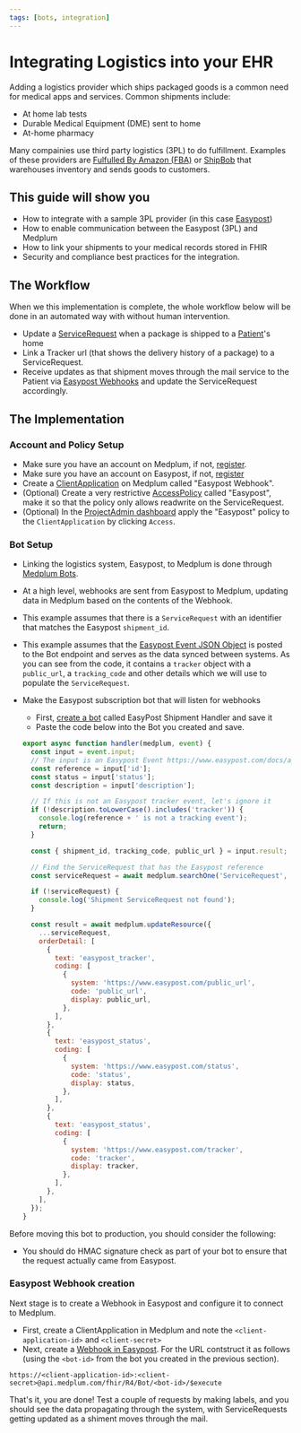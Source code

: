 ```yaml
---
tags: [bots, integration]
---
```


# Integrating Logistics into your EHR

Adding a logistics provider which ships packaged goods is a common need for medical apps and services. Common shipments include:

- At home lab tests
- Durable Medical Equipment (DME) sent to home
- At-home pharmacy

Many compainies use third party logistics (3PL) to do fulfillment. Examples of these providers are [Fulfulled By Amazon (FBA)](https://sell.amazon.com/fulfillment-by-amazon) or [ShipBob](https://product.shipbob.com/) that warehouses inventory and sends goods to customers.

## This guide will show you

- How to integrate with a sample 3PL provider (in this case [Easypost](https://www.easypost.com/))
- How to enable communication between the Easypost (3PL) and Medplum
- How to link your shipments to your medical records stored in FHIR
- Security and compliance best practices for the integration.

## The Workflow

When we this implementation is complete, the whole workflow below will be done in an automated way with without human intervention.

- Update a [ServiceRequest](https://app.medplum.com/ServiceRequest) when a package is shipped to a [Patient](https://app.medplum.com/Patient)'s home
- Link a Tracker url (that shows the delivery history of a package) to a ServiceRequest.
- Receive updates as that shipment moves through the mail service to the Patient via [Easypost Webhooks](https://www.easypost.com/docs/api#webhooks) and update the ServiceRequest accordingly.

## The Implementation

### Account and Policy Setup

- Make sure you have an account on Medplum, if not, [register](https://app.medplum.com/register).
- Make sure you have an account on Easypost, if not, [register](https://www.easypost.com/signup)
- Create a [ClientApplication](https://app.medplum.com/admin/project) on Medplum called "Easypost Webhook".
- (Optional) Create a very restrictive [AccessPolicy](https://app.medplum.com/AccessPolicy) called "Easypost", make it so that the policy only allows readwrite on the ServiceRequest.
- (Optional) In the [ProjectAdmin dashboard](https://app.medplum.com/admin/project) apply the "Easypost" policy to the `ClientApplication` by clicking `Access`.

### Bot Setup

- Linking the logistics system, Easypost, to Medplum is done through [Medplum Bots](https://app.medplum.com/Bot).
- At a high level, webhooks are sent from Easypost to Medplum, updating data in Medplum based on the contents of the Webhook.
- This example assumes that there is a `ServiceRequest` with an identifier that matches the Easypost `shipment_id`.
- This example assumes that the [Easypost Event JSON Object](https://www.easypost.com/docs/api#events) is posted to the Bot endpoint and serves as the data synced between systems. As you can see from the code, it contains a `tracker` object with a `public_url`, a `tracking_code` and other details which we will use to populate the `ServiceRequest`.

- Make the Easypost subscription bot that will listen for webhooks

  - First, [create a bot](https://app.medplum.com/admin/project) called EasyPost Shipment Handler and save it
  - Paste the code below into the Bot you created and save.

  ```js
  export async function handler(medplum, event) {
    const input = event.input;
    // The input is an Easypost Event https://www.easypost.com/docs/api#events
    const reference = input['id'];
    const status = input['status'];
    const description = input['description'];

    // If this is not an Easypost tracker event, let's ignore it
    if (!description.toLowerCase().includes('tracker')) {
      console.log(reference + ' is not a tracking event');
      return;
    }

    const { shipment_id, tracking_code, public_url } = input.result;

    // Find the ServiceRequest that has the Easypost reference
    const serviceRequest = await medplum.searchOne('ServiceRequest', 'identifier=' + shipment_id);

    if (!serviceRequest) {
      console.log('Shipment ServiceRequest not found');
    }

    const result = await medplum.updateResource({
      ...serviceRequest,
      orderDetail: [
        {
          text: 'easypost_tracker',
          coding: [
            {
              system: 'https://www.easypost.com/public_url',
              code: 'public_url',
              display: public_url,
            },
          ],
        },
        {
          text: 'easypost_status',
          coding: [
            {
              system: 'https://www.easypost.com/status',
              code: 'status',
              display: status,
            },
          ],
        },
        {
          text: 'easypost_status',
          coding: [
            {
              system: 'https://www.easypost.com/tracker',
              code: 'tracker',
              display: tracker,
            },
          ],
        },
      ],
    });
  }
  ```

Before moving this bot to production, you should consider the following:

- You should do HMAC signature check as part of your bot to ensure that the request actually came from Easypost.

### Easypost Webhook creation

Next stage is to create a Webhook in Easypost and configure it to connect to Medplum.

- First, create a ClientApplication in Medplum and note the `<client-application-id>` and `<client-secret>`
- Next, create a [Webhook in Easypost](https://www.easypost.com/account/webhooks-and-events). For the URL contstruct it as follows (using the `<bot-id>` from the bot you created in the previous section).

```url
https://<client-application-id>:<client-secret>@api.medplum.com/fhir/R4/Bot/<bot-id>/$execute
```

That's it, you are done! Test a couple of requests by making labels, and you should see the data propagating through the system, with ServiceRequests getting updated as a shiment moves through the mail.
